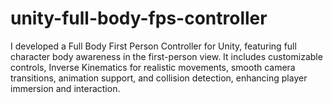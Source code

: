# unity-full-body-fps-controller
I developed a Full Body First Person Controller for Unity, featuring full character body awareness in the first-person view. It includes customizable controls, Inverse Kinematics for realistic movements, smooth camera transitions, animation support, and collision detection, enhancing player immersion and interaction.
